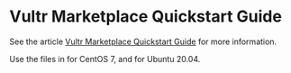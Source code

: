 # Vultr Marketplace Quickstart Guide

See the article [Vultr Marketplace Quickstart Guide](https://www.vultr.com/docs/vultr-marketplace-quickstart-guide) for more information.

Use the files in <yum/> for CentOS 7, and <apt/> for Ubuntu 20.04.
